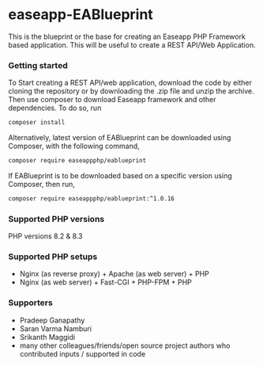 # easeapp-EABlueprint
This is the blueprint or the base for creating an Easeapp PHP Framework based application. This will be useful to create a REST API/Web Application.


### Getting started
To Start creating a REST API/web application, download the code by either cloning the repository or by downloading the .zip file and unzip the archive. Then use composer to download Easeapp framework and other dependencies. To do so, run

```sh
composer install
```

Alternatively, latest version of EABlueprint can be downloaded using Composer, with the following command,

```sh
composer require easeappphp/eablueprint
```

If EABlueprint is to be downloaded based on a specific version using Composer, then run,

```sh
composer require easeappphp/eablueprint:^1.0.16
```

### Supported PHP versions
PHP versions 8.2 & 8.3


### Supported PHP setups
+ Nginx (as reverse proxy) + Apache (as web server) + PHP
+ Nginx (as web server) + Fast-CGI + PHP-FPM + PHP


### Supporters
+ Pradeep Ganapathy
+ Saran Varma Namburi
+ Srikanth Maggidi
+ many other colleagues/friends/open source project authors who contributed inputs / supported in code



